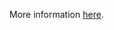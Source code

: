 More information [here](https://docs.bridgecrew.io/docs/ensure-azure-windows-vm-enables-encryption).
